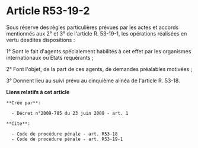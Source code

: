 # Article R53-19-2

Sous réserve des règles particulières prévues par les actes et accords mentionnés aux 2° et 3° de l'article R. 53-19-1, les
opérations réalisées en vertu desdites dispositions : 

1° Sont le fait d'agents spécialement habilités à cet effet par les organismes internationaux ou Etats requérants ; 

2° Font l'objet, de la part de ces agents, de demandes préalables motivées ; 

3° Donnent lieu au suivi prévu au cinquième alinéa de l'article R. 53-18.

**Liens relatifs à cet article**

	**Créé par**:

	  - Décret n°2009-785 du 23 juin 2009 - art. 1

	**Cite**:

	  - Code de procédure pénale - art. R53-18
	  - Code de procédure pénale - art. R53-19-1
